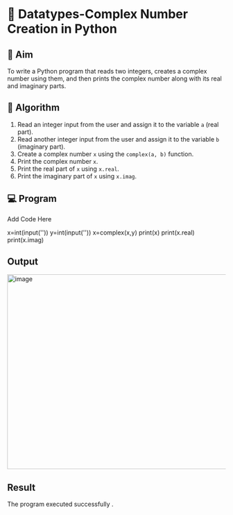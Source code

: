 # 🧮 Datatypes-Complex Number Creation in Python

## 🎯 Aim
To write a Python program that reads two integers, creates a complex number using them, and then prints the complex number along with its real and imaginary parts.

## 🧠 Algorithm
1. Read an integer input from the user and assign it to the variable `a` (real part).
2. Read another integer input from the user and assign it to the variable `b` (imaginary part).
3. Create a complex number `x` using the `complex(a, b)` function.
4. Print the complex number `x`.
5. Print the real part of `x` using `x.real`.
6. Print the imaginary part of `x` using `x.imag`.

## 💻 Program

Add Code Here

x=int(input(''))
y=int(input(''))
x=complex(x,y)
print(x)
print(x.real)
print(x.imag)

## Output

<img width="729" height="449" alt="image" src="https://github.com/user-attachments/assets/250e8d79-89d9-4b33-8fde-a930104a8770" />

## Result

The program executed successfully .
